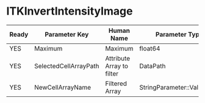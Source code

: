# ITKInvertIntensityImage #

| Ready | Parameter Key | Human Name | Parameter Type | Parameter Class |
|-------|---------------|------------|-----------------|----------------|
| YES | Maximum | Maximum | float64 | Float64Parameter |
| YES | SelectedCellArrayPath | Attribute Array to filter | DataPath | ArraySelectionParameter |
| YES | NewCellArrayName | Filtered Array | StringParameter::ValueType | StringParameter |
